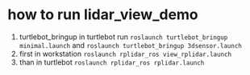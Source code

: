 # how to run lidar_view_demo

1. turtlebot_bringup
	in turtlebot run `roslaunch turtlebot_bringup minimal.launch` and `roslaunch turtlebot_bringup 3dsensor.launch`
2. first in workstation
	`roslaunch rplidar_ros view_rplidar.launch`
3. than in turtlebot
	`roslaunch rplidar_ros rplidar.launch`
